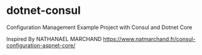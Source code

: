 # dotnet-consul
Configuration Management Example Project with Consul and Dotnet Core

Inspired By NATHANAEL MARCHAND https://www.natmarchand.fr/consul-configuration-aspnet-core/
